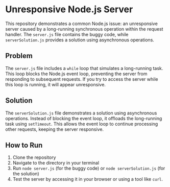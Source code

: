 # Unresponsive Node.js Server

This repository demonstrates a common Node.js issue: an unresponsive server caused by a long-running synchronous operation within the request handler.  The `server.js` file contains the buggy code, while `serverSolution.js` provides a solution using asynchronous operations.

## Problem

The `server.js` file includes a `while` loop that simulates a long-running task.  This loop blocks the Node.js event loop, preventing the server from responding to subsequent requests.  If you try to access the server while this loop is running, it will appear unresponsive.

## Solution

The `serverSolution.js` file demonstrates a solution using asynchronous operations.  Instead of blocking the event loop, it offloads the long-running task using `setTimeout`.  This allows the event loop to continue processing other requests, keeping the server responsive.

## How to Run

1. Clone the repository
2. Navigate to the directory in your terminal
3. Run `node server.js` (for the buggy code) or `node serverSolution.js` (for the solution) 
4. Test the server by accessing it in your browser or using a tool like `curl`.